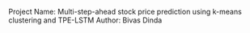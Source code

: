 Project Name: Multi-step-ahead stock price prediction using k-means clustering and TPE-LSTM
                                               Author: Bivas Dinda
